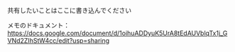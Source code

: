 共有したいことはここに書き込んでください

メモのドキュメント：https://docs.google.com/document/d/1oihuADDyuK5UrA8tEdAUVblqTx1j_GVNd2ZIhStW4cc/edit?usp=sharing
